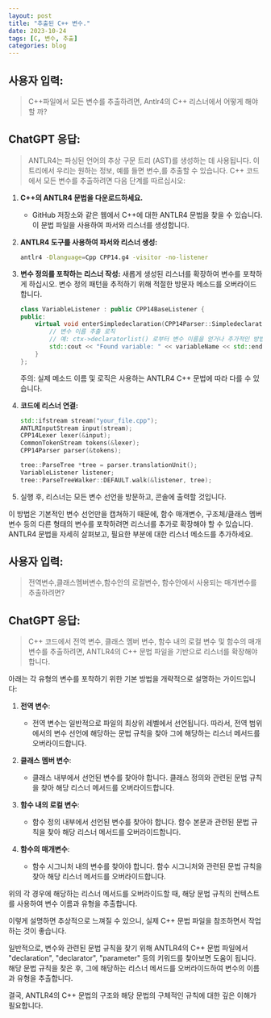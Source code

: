```yaml
---
layout: post
title: "추출된 C++ 변수."
date: 2023-10-24
tags: [C, 변수, 추출]
categories: blog
---
```


## 사용자 입력:
> C++파일에서 모든  변수를 추출하려면, Antlr4의 C++ 리스너에서 어떻게 해야 할 까?

## ChatGPT 응답:
> ANTLR4는 파싱된 언어의 추상 구문 트리 (AST)를 생성하는 데 사용됩니다. 이 트리에서 우리는 원하는 정보, 예를 들면 변수,를 추출할 수 있습니다. C++ 코드에서 모든 변수를 추출하려면 다음 단계를 따르십시오:

1. **C++의 ANTLR4 문법을 다운로드하세요.**
    - GitHub 저장소와 같은 웹에서 C++에 대한 ANTLR4 문법을 찾을 수 있습니다. 이 문법 파일을 사용하여 파서와 리스너를 생성합니다.

2. **ANTLR4 도구를 사용하여 파서와 리스너 생성:**
    ```bash
    antlr4 -Dlanguage=Cpp CPP14.g4 -visitor -no-listener
    ```

3. **변수 정의를 포착하는 리스너 작성:**
    새롭게 생성된 리스너를 확장하여 변수를 포착하게 하십시오. 변수 정의 패턴을 추적하기 위해 적절한 방문자 메소드를 오버라이드합니다.

    ```cpp
    class VariableListener : public CPP14BaseListener {
    public:
        virtual void enterSimpledeclaration(CPP14Parser::SimpledeclarationContext *ctx) override {
            // 변수 이름 추출 로직
            // 예: ctx->declaratorlist() 로부터 변수 이름을 얻거나 추가적인 방법을 사용
            std::cout << "Found variable: " << variableName << std::endl;
        }
    };
    ```

    주의: 실제 메소드 이름 및 로직은 사용하는 ANTLR4 C++ 문법에 따라 다를 수 있습니다.

4. **코드에 리스너 연결:**
    ```cpp
    std::ifstream stream("your_file.cpp");
    ANTLRInputStream input(stream);
    CPP14Lexer lexer(&input);
    CommonTokenStream tokens(&lexer);
    CPP14Parser parser(&tokens);
    
    tree::ParseTree *tree = parser.translationUnit();
    VariableListener listener;
    tree::ParseTreeWalker::DEFAULT.walk(&listener, tree);
    ```

5. 실행 후, 리스너는 모든 변수 선언을 방문하고, 콘솔에 출력할 것입니다.

이 방법은 기본적인 변수 선언만을 캡쳐하기 때문에, 함수 매개변수, 구조체/클래스 멤버 변수 등의 다른 형태의 변수를 포착하려면 리스너를 추가로 확장해야 할 수 있습니다. ANTLR4 문법을 자세히 살펴보고, 필요한 부분에 대한 리스너 메소드를 추가하세요.

## 사용자 입력:
> 전역변수,클래스멤버변수,함수안의 로컬변수, 함수안에서 사용되는 매개변수를 추출하려면?

## ChatGPT 응답:
> C++ 코드에서 전역 변수, 클래스 멤버 변수, 함수 내의 로컬 변수 및 함수의 매개변수를 추출하려면, ANTLR4의 C++ 문법 파일을 기반으로 리스너를 확장해야 합니다. 

아래는 각 유형의 변수를 포착하기 위한 기본 방법을 개략적으로 설명하는 가이드입니다:

1. **전역 변수**:
    - 전역 변수는 일반적으로 파일의 최상위 레벨에서 선언됩니다. 따라서, 전역 범위에서의 변수 선언에 해당하는 문법 규칙을 찾아 그에 해당하는 리스너 메서드를 오버라이드합니다.

2. **클래스 멤버 변수**:
    - 클래스 내부에서 선언된 변수를 찾아야 합니다. 클래스 정의와 관련된 문법 규칙을 찾아 해당 리스너 메서드를 오버라이드합니다.

3. **함수 내의 로컬 변수**:
    - 함수 정의 내부에서 선언된 변수를 찾아야 합니다. 함수 본문과 관련된 문법 규칙을 찾아 해당 리스너 메서드를 오버라이드합니다.

4. **함수의 매개변수**:
    - 함수 시그니처 내의 변수를 찾아야 합니다. 함수 시그니처와 관련된 문법 규칙을 찾아 해당 리스너 메서드를 오버라이드합니다.

위의 각 경우에 해당하는 리스너 메서드를 오버라이드할 때, 해당 문법 규칙의 컨텍스트를 사용하여 변수 이름과 유형을 추출합니다.

이렇게 설명하면 추상적으로 느껴질 수 있으니, 실제 C++ 문법 파일을 참조하면서 작업하는 것이 좋습니다. 

일반적으로, 변수와 관련된 문법 규칙을 찾기 위해 ANTLR4의 C++ 문법 파일에서 "declaration", "declarator", "parameter" 등의 키워드를 찾아보면 도움이 됩니다. 해당 문법 규칙을 찾은 후, 그에 해당하는 리스너 메서드를 오버라이드하여 변수의 이름과 유형을 추출합니다.

결국, ANTLR4의 C++ 문법의 구조와 해당 문법의 구체적인 규칙에 대한 깊은 이해가 필요합니다.

